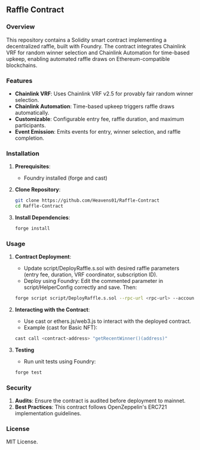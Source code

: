 ## Raffle Contract

### Overview
This repository contains a Solidity smart contract implementing a decentralized raffle, built with Foundry. The contract integrates Chainlink VRF for random winner selection and Chainlink Automation for time-based upkeep, enabling automated raffle draws on Ethereum-compatible blockchains.

### Features
* **Chainlink VRF**: Uses Chainlink VRF v2.5 for provably fair random winner selection.
* **Chainlink Automation**: Time-based upkeep triggers raffle draws automatically.
* **Customizable**: Configurable entry fee, raffle duration, and maximum participants.
* **Event Emission**: Emits events for entry, winner selection, and raffle completion.

### Installation
1. **Prerequisites**:
   * Foundry installed (forge and cast)

2. **Clone Repository**:
    ```bash
    git clone https://github.com/Heavens01/Raffle-Contract
    cd Raffle-Contract
    ```

3. **Install Dependencies**:
    ```bash
    forge install
    ```

### Usage

1. **Contract Deployment**:
    * Update script/DeployRaffle.s.sol with desired raffle parameters (entry fee, duration, VRF coordinator, subscription ID).
    * Deploy using Foundry:
    Edit the commented parameter in script/HelperConfig correctly and save.
    Then:
    ```bash
    forge script script/DeployRaffle.s.sol --rpc-url <rpc-url> --account <keystore-name> --broadcast
    ```

2. **Interacting with the Contract**:
    * Use cast or ethers.js/web3.js to interact with the deployed contract.
    * Example (cast for Basic NFT):
    ```bash
    cast call <contract-address> "getRecentWinner()(address)"
    ```

3. **Testing**
    * Run unit tests using Foundry:
    ```bash
    forge test
    ```


### Security

1. **Audits**: Ensure the contract is audited before deployment to mainnet.
2. **Best Practices**: This contract follows OpenZeppelin's ERC721 implementation guidelines.

### License

MIT License.